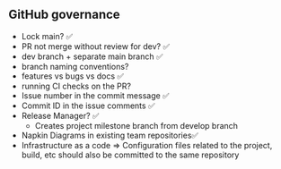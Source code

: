 ## GitHub governance

- Lock main? ✅
- PR not merge without review for dev? ✅
- dev branch + separate main branch ✅
- branch naming conventions?
- features vs bugs vs docs ✅
- running CI checks on the PR? 
- Issue number in the commit message ✅
- Commit ID in the issue comments ✅
- Release Manager? ✅
    - Creates project milestone branch from develop branch
- Napkin Diagrams in existing team repositories✅
- Infrastructure as a code ⇒ Configuration files related to the project, build, etc should also be committed to the same repository
